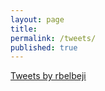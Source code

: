 ```yaml
---
layout: page
title:
permalink: /tweets/
published: true
---
```



<a class="twitter-timeline" href="https://twitter.com/rbelbeji?ref_src=twsrc%5Etfw">Tweets by rbelbeji</a> <script async src="https://platform.twitter.com/widgets.js" charset="utf-8"></script>
